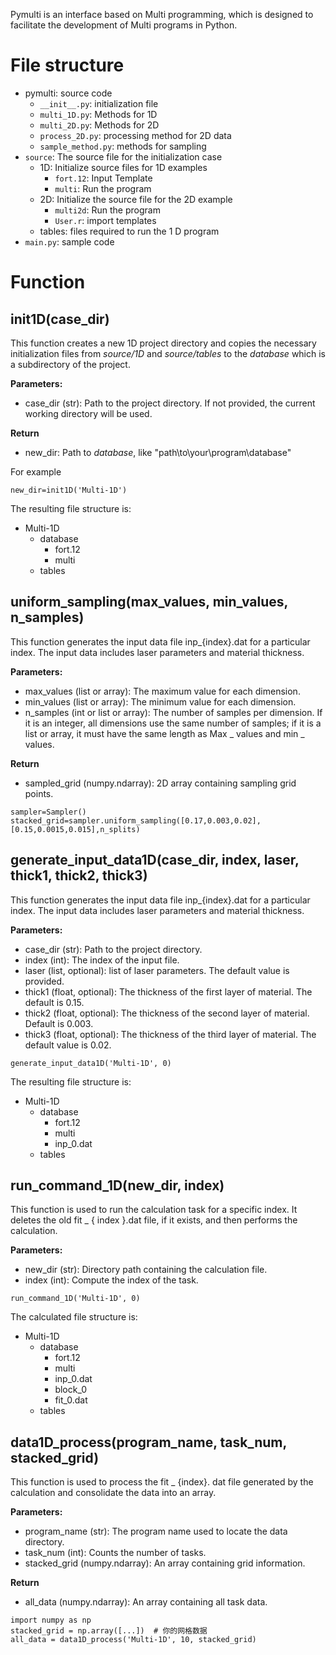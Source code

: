 Pymulti is an interface based on Multi programming, which is designed to facilitate the development of Multi programs in Python.

# File structure
- pymulti: source code
  -  `__init__.py`: initialization file
  - `multi_1D.py`: Methods for 1D
  - `multi_2D.py`: Methods for 2D
  - `process_2D.py`: processing method for 2D data
  - `sample_method.py`: methods for sampling
- `source`: The source file for the initialization case
  - 1D: Initialize source files for 1D examples
    - `fort.12`: Input Template
    - `multi`: Run the program
  - 2D: Initialize the source file for the 2D example
    - `multi2d`: Run the program
    - `User.r`: import templates
  - tables: files required to run the 1 D program
- `main.py`: sample code

# Function

## init1D(case_dir)
This function creates a new 1D project directory and copies the necessary initialization files from _source/1D_ and _source/tables_ to the _database_ which is a subdirectory of the project.

 **Parameters:**

- case_dir (str): Path to the project directory. If not provided, the current working directory will be used.

 **Return**

- new_dir: Path to _database_, like "path\to\your\program\database"

For example

```
new_dir=init1D('Multi-1D')
```
The resulting file structure is:
- Multi-1D
  - database
    - fort.12
    - multi
  - tables


## uniform_sampling(max_values, min_values, n_samples)
This function generates the input data file inp_{index}.dat for a particular index. The input data includes laser parameters and material thickness.

 **Parameters:**

- max_values (list or array): The maximum value for each dimension.
- min_values (list or array): The minimum value for each dimension.
- n_samples (int or list or array): The number of samples per dimension. If it is an integer, all dimensions use the same number of samples; if it is a list or array, it must have the same length as Max _ values and min _ values.

 **Return**
- sampled_grid (numpy.ndarray): 2D array containing sampling grid points.


```
sampler=Sampler()
stacked_grid=sampler.uniform_sampling([0.17,0.003,0.02],[0.15,0.0015,0.015],n_splits)
```
## generate_input_data1D(case_dir, index, laser, thick1, thick2, thick3)
This function generates the input data file inp_{index}.dat for a particular index. The input data includes laser parameters and material thickness.

 **Parameters:**

- case_dir (str): Path to the project directory.
- index (int): The index of the input file.
- laser (list, optional): list of laser parameters. The default value is provided.
- thick1 (float, optional): The thickness of the first layer of material. The default is 0.15.
- thick2 (float, optional): The thickness of the second layer of material. Default is 0.003.
- thick3 (float, optional): The thickness of the third layer of material. The default value is 0.02.


```
generate_input_data1D('Multi-1D', 0)
```
The resulting file structure is:
- Multi-1D
  - database
    - fort.12
    - multi
    - inp_0.dat
  - tables

## run_command_1D(new_dir, index)
This function is used to run the calculation task for a specific index. It deletes the old fit _ { index }.dat file, if it exists, and then performs the calculation.

 **Parameters:**

- new_dir (str): Directory path containing the calculation file.
- index (int): Compute the index of the task.



```
run_command_1D('Multi-1D', 0)
```
The calculated file structure is:
- Multi-1D
  - database
    - fort.12
    - multi
    - inp_0.dat
    - block_0
    - fit_0.dat
  - tables

## data1D_process(program_name, task_num, stacked_grid)
This function is used to process the fit _ {index}. dat file generated by the calculation and consolidate the data into an array.

 **Parameters:**

- program_name (str): The program name used to locate the data directory.
- task_num (int): Counts the number of tasks.
- stacked_grid (numpy.ndarray): An array containing grid information.

 **Return**

- all_data (numpy.ndarray): An array containing all task data.


```
import numpy as np
stacked_grid = np.array([...])  # 你的网格数据
all_data = data1D_process('Multi-1D', 10, stacked_grid)
```
